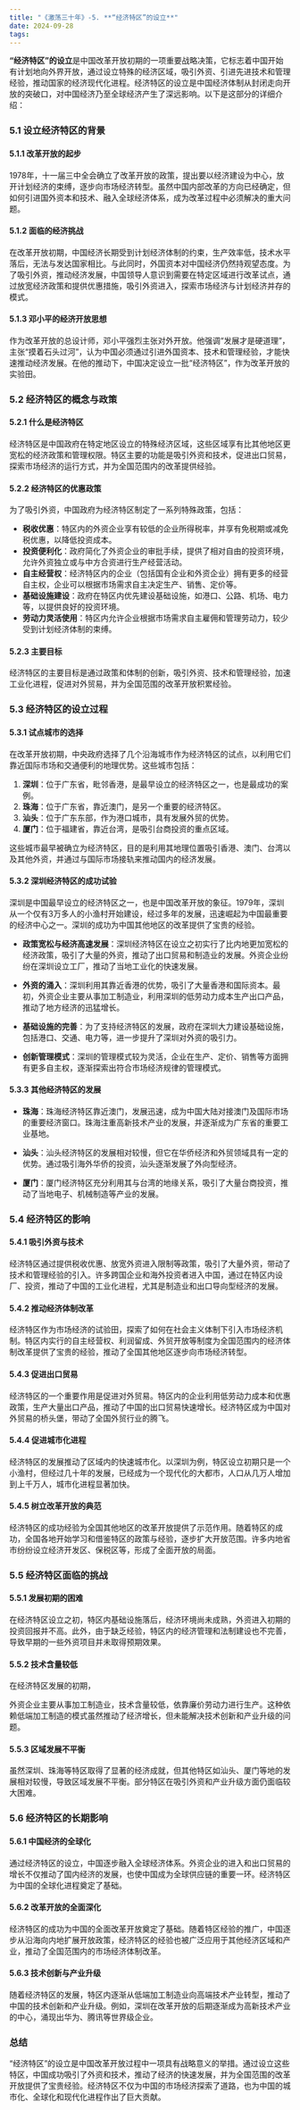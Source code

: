 ```yaml
---
title: "《激荡三十年》-5. **“经济特区”的设立**"
date: 2024-09-28
tags: 
---
```

**“经济特区”的设立**是中国改革开放初期的一项重要战略决策，它标志着中国开始有计划地向外界开放，通过设立特殊的经济区域，吸引外资、引进先进技术和管理经验，推动国家的经济现代化进程。经济特区的设立是中国经济体制从封闭走向开放的突破口，对中国经济乃至全球经济产生了深远影响。以下是这部分的详细介绍：

### 5.1 设立经济特区的背景

#### 5.1.1 改革开放的起步
1978年，十一届三中全会确立了改革开放的政策，提出要以经济建设为中心，放开计划经济的束缚，逐步向市场经济转型。虽然中国内部改革的方向已经确定，但如何引进国外资本和技术、融入全球经济体系，成为改革过程中必须解决的重大问题。

#### 5.1.2 面临的经济挑战
在改革开放初期，中国经济长期受到计划经济体制的约束，生产效率低，技术水平落后，无法与发达国家相比。与此同时，外国资本对中国经济仍然持观望态度。为了吸引外资，推动经济发展，中国领导人意识到需要在特定区域进行改革试点，通过放宽经济政策和提供优惠措施，吸引外资进入，探索市场经济与计划经济并存的模式。

#### 5.1.3 邓小平的经济开放思想
作为改革开放的总设计师，邓小平强烈主张对外开放。他强调“发展才是硬道理”，主张“摸着石头过河”，认为中国必须通过引进外国资本、技术和管理经验，才能快速推动经济发展。在他的推动下，中国决定设立一批“经济特区”，作为改革开放的实验田。

### 5.2 经济特区的概念与政策

#### 5.2.1 什么是经济特区
经济特区是中国政府在特定地区设立的特殊经济区域，这些区域享有比其他地区更宽松的经济政策和管理权限。特区主要的功能是吸引外资和技术，促进出口贸易，探索市场经济的运行方式，并为全国范围内的改革提供经验。

#### 5.2.2 经济特区的优惠政策
为了吸引外资，中国政府为经济特区制定了一系列特殊政策，包括：
- **税收优惠**：特区内的外资企业享有较低的企业所得税率，并享有免税期或减免税优惠，以降低投资成本。
- **投资便利化**：政府简化了外资企业的审批手续，提供了相对自由的投资环境，允许外资独立或与中方合资进行生产经营活动。
- **自主经营权**：经济特区内的企业（包括国有企业和外资企业）拥有更多的经营自主权，企业可以根据市场需求自主决定生产、销售、定价等。
- **基础设施建设**：政府在特区内优先建设基础设施，如港口、公路、机场、电力等，以提供良好的投资环境。
- **劳动力灵活使用**：特区内允许企业根据市场需求自主雇佣和管理劳动力，较少受到计划经济体制的束缚。

#### 5.2.3 主要目标
经济特区的主要目标是通过政策和体制的创新，吸引外资、技术和管理经验，加速工业化进程，促进对外贸易，并为全国范围的改革开放积累经验。

### 5.3 经济特区的设立过程

#### 5.3.1 试点城市的选择
在改革开放初期，中央政府选择了几个沿海城市作为经济特区的试点，以利用它们靠近国际市场和交通便利的地理优势。这些城市包括：
1. **深圳**：位于广东省，毗邻香港，是最早设立的经济特区之一，也是最成功的案例。
2. **珠海**：位于广东省，靠近澳门，是另一个重要的经济特区。
3. **汕头**：位于广东东部，作为港口城市，具有发展外贸的优势。
4. **厦门**：位于福建省，靠近台湾，是吸引台商投资的重点区域。

这些城市最早被确立为经济特区，目的是利用其地理位置吸引香港、澳门、台湾以及其他外资，并通过与国际市场接轨来推动国内的经济发展。

#### 5.3.2 深圳经济特区的成功试验
深圳是中国最早设立的经济特区之一，也是中国改革开放的象征。1979年，深圳从一个仅有3万多人的小渔村开始建设，经过多年的发展，迅速崛起为中国最重要的经济中心之一。深圳的成功为中国其他地区的改革提供了宝贵的经验。

- **政策宽松与经济高速发展**：深圳经济特区在设立之初实行了比内地更加宽松的经济政策，吸引了大量的外资，推动了出口贸易和制造业的发展。外资企业纷纷在深圳设立工厂，推动了当地工业化的快速发展。
  
- **外资的涌入**：深圳利用其靠近香港的优势，吸引了大量香港和国际资本。最初，外资企业主要从事加工制造业，利用深圳的低劳动力成本生产出口产品，推动了地方经济的迅猛增长。

- **基础设施的完善**：为了支持经济特区的发展，政府在深圳大力建设基础设施，包括港口、交通、电力等，进一步提升了深圳对外资的吸引力。

- **创新管理模式**：深圳的管理模式较为灵活，企业在生产、定价、销售等方面拥有更多自主权，逐渐探索出符合市场经济规律的管理模式。

#### 5.3.3 其他经济特区的发展
- **珠海**：珠海经济特区靠近澳门，发展迅速，成为中国大陆对接澳门及国际市场的重要经济窗口。珠海注重高新技术产业的发展，并逐渐成为广东省的重要工业基地。
  
- **汕头**：汕头经济特区的发展相对较慢，但它在华侨经济和外贸领域具有一定的优势。通过吸引海外华侨的投资，汕头逐渐发展了外向型经济。
  
- **厦门**：厦门经济特区充分利用其与台湾的地缘关系，吸引了大量台商投资，推动了当地电子、机械制造等产业的发展。

### 5.4 经济特区的影响

#### 5.4.1 吸引外资与技术
经济特区通过提供税收优惠、放宽外资进入限制等政策，吸引了大量外资，带动了技术和管理经验的引入。许多跨国企业和海外投资者进入中国，通过在特区内设厂、投资，推动了中国的工业化进程，尤其是制造业和出口导向型经济的发展。

#### 5.4.2 推动经济体制改革
经济特区作为市场经济的试验田，探索了如何在社会主义体制下引入市场经济机制。特区内实行的自主经营权、利润留成、外贸开放等制度为全国范围内的经济体制改革提供了宝贵的经验，推动了全国其他地区逐步向市场经济转型。

#### 5.4.3 促进出口贸易
经济特区的一个重要作用是促进对外贸易。特区内的企业利用低劳动力成本和优惠政策，生产大量出口产品，推动了中国的出口贸易快速增长。经济特区成为中国对外贸易的桥头堡，带动了全国外贸行业的腾飞。

#### 5.4.4 促进城市化进程
经济特区的发展推动了区域内的快速城市化。以深圳为例，特区设立初期只是一个小渔村，但经过几十年的发展，已经成为一个现代化的大都市，人口从几万人增加到上千万人，城市化进程显著加快。

#### 5.4.5 树立改革开放的典范
经济特区的成功经验为全国其他地区的改革开放提供了示范作用。随着特区的成功，全国各地开始学习和借鉴特区的政策与经验，逐步扩大开放范围。许多内地省市纷纷设立经济开发区、保税区等，形成了全面开放的局面。

### 5.5 经济特区面临的挑战

#### 5.5.1 发展初期的困难
在经济特区设立之初，特区内基础设施落后，经济环境尚未成熟，外资进入初期的投资回报并不高。此外，由于缺乏经验，特区内的经济管理和法制建设也不完善，导致早期的一些外资项目并未取得预期效果。

#### 5.5.2 技术含量较低
在经济特区发展的初期，

外资企业主要从事加工制造业，技术含量较低，依靠廉价劳动力进行生产。这种依赖低端加工制造的模式虽然推动了经济增长，但未能解决技术创新和产业升级的问题。

#### 5.5.3 区域发展不平衡
虽然深圳、珠海等特区取得了显著的经济成就，但其他特区如汕头、厦门等地的发展相对较慢，导致区域发展不平衡。部分特区在吸引外资和产业升级方面仍面临较大困难。

### 5.6 经济特区的长期影响

#### 5.6.1 中国经济的全球化
通过经济特区的设立，中国逐步融入全球经济体系。外资企业的进入和出口贸易的增长不仅推动了国内经济的发展，也使中国成为全球供应链的重要一环。经济特区为中国的全球化进程奠定了基础。

#### 5.6.2 改革开放的全面深化
经济特区的成功为中国的全面改革开放奠定了基础。随着特区经验的推广，中国逐步从沿海向内地扩展开放政策，经济特区的经验也被广泛应用于其他经济区域和产业，推动了全国范围内的市场经济体制改革。

#### 5.6.3 技术创新与产业升级
随着经济特区的发展，特区内逐渐从低端加工制造业向高端技术产业转型，推动了中国的技术创新和产业升级。例如，深圳在改革开放的后期逐渐成为高新技术产业的中心，涌现出华为、腾讯等世界级企业。

### 总结
“经济特区”的设立是中国改革开放过程中一项具有战略意义的举措。通过设立这些特区，中国成功吸引了外资和技术，推动了经济的快速发展，并为全国范围的改革开放提供了宝贵经验。经济特区不仅为中国的市场经济探索了道路，也为中国的城市化、全球化和现代化进程作出了巨大贡献。
